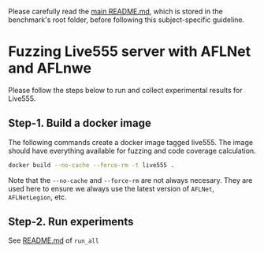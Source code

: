 Please carefully read the [main README.md](../../../README.md), which is stored in the benchmark's root folder, before following this subject-specific guideline.

# Fuzzing Live555 server with AFLNet and AFLnwe
Please follow the steps below to run and collect experimental results for Live555.

## Step-1. Build a docker image
The following commands create a docker image tagged live555. The image should have everything available for fuzzing and code coverage calculation.

```bash
docker build --no-cache --force-rm -t live555 .
```
Note that the `--no-cache` and `--force-rm` are not always necesary.
They are used here to ensure we always use the latest version of `AFLNet`, `AFLNetLegion`, etc.


## Step-2. Run experiments

See [README.md](https://github.com/Alan32Liu/ProFuzzBench/tree/temp/scripts) of `run_all`
